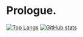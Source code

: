 # Prologue.

[![Top Langs](https://github-readme-stats.vercel.app/api/top-langs/?username=TouchToStart&layout=donut&theme=tokyonight)](https://github.com/anuraghazra/github-readme-stats)
[![GitHub stats](https://github-readme-stats.vercel.app/api?username=TouchToStart&show_icons=true&theme=tokyonight&rank_icon=github)](https://github.com/anuraghazra/github-readme-stats)
